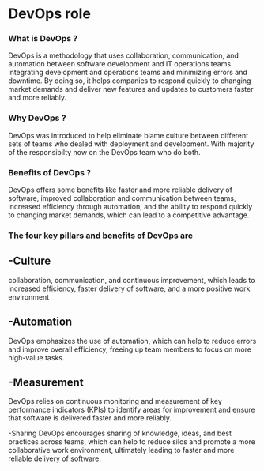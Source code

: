 # DevOps role

### What is DevOps ?
DevOps is a methodology that uses collaboration, communication, and automation between software development and IT operations teams. 
integrating development and operations teams and minimizing errors and downtime.
By doing so, it helps companies to respond quickly to changing market demands and deliver new features and updates to customers faster and more reliably.

### Why DevOps ?
DevOps was introduced to help eliminate blame culture between different sets of teams who dealed with deployment and development. With majority of the responsibilty now on the DevOps team who do both.

### Benefits of DevOps ?
DevOps offers some benefits like faster and more reliable delivery of software, improved collaboration and communication between teams, increased efficiency through automation, and the ability to respond quickly to changing market demands, which can lead to a competitive advantage.

### The four key pillars and benefits of DevOps are

-Culture
-
collaboration, communication, and continuous improvement, which leads to increased efficiency, faster delivery of software, and a more positive work environment

-Automation
-
DevOps emphasizes the use of automation, which can help to reduce errors and improve overall efficiency, freeing up team members to focus on more high-value tasks.

-Measurement
-
DevOps relies on continuous monitoring and measurement of key performance indicators (KPIs) to identify areas for improvement and ensure that software is delivered faster and more reliably.

-Sharing
DevOps encourages sharing of knowledge, ideas, and best practices across teams, which can help to reduce silos and promote a more collaborative work environment, ultimately leading to faster and more reliable delivery of software.





